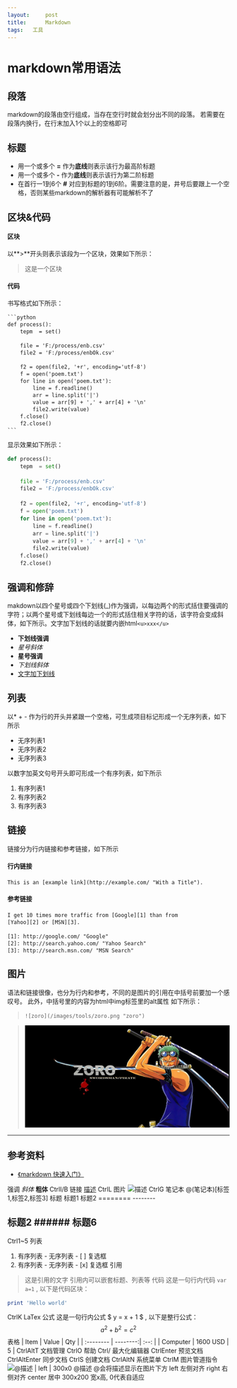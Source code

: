```yaml
---
layout:     post
title:      Markdown
tags:   工具
---
```

markdown常用语法
===

## 段落
markdown的段落由空行组成，当存在空行时就会划分出不同的段落。
若需要在段落内换行，在行末加入1个以上的空格即可

## 标题
- 用一个或多个 **=** 作为**底线**则表示该行为最高阶标题
- 用一个或多个 **-** 作为**底线**则表示该行为第二阶标题
- 在首行一1到6个 **#** 对应到标题的1到6阶。需要注意的是，井号后要跟上一个空格，否则某些markdown的解析器有可能解析不了

## 区块&代码
#### 区块
以**>**开头则表示该段为一个区块，效果如下所示：
>这是一个区块

#### 代码
书写格式如下所示：

	```python
	def process():
	    tepm  = set()

	    file = 'F:/process/enb.csv'
	    file2 = 'F:/process/enbOk.csv'

	    f2 = open(file2, '+r', encoding='utf-8')
	    f = open('poem.txt')
	    for line in open('poem.txt'):
	        line = f.readline()
	        arr = line.split('|')
	        value = arr[9] + ',' + arr[4] + '\n'
	        file2.write(value)
	    f.close()
	    f2.close()
	```

显示效果如下所示：
``` python
def process():
    tepm  = set()

    file = 'F:/process/enb.csv'
    file2 = 'F:/process/enbOk.csv'

    f2 = open(file2, '+r', encoding='utf-8')
    f = open('poem.txt')
    for line in open('poem.txt'):
        line = f.readline()
        arr = line.split('|')
        value = arr[9] + ',' + arr[4] + '\n'
        file2.write(value)
    f.close()
    f2.close()
```



## 强调和修辞
makdown以四个星号或四个下划线(_)作为强调，以每边两个的形式括住要强调的字符；以两个星号或下划线每边一个的形式括住相关字符的话，该字符会变成斜体，如下所示。文字加下划线的话就要内嵌html```<u>xxx</u>```

- __下划线强调__
- *星号斜体*
- **星号强调**
- _下划线斜体_
- <u>文字加下划线</u>

## 列表
以* + - 作为行的开头并紧跟一个空格，可生成项目标记形成一个无序列表，如下所示

- 无序列表1
- 无序列表2
- 无序列表3

以数字加英文句号开头即可形成一个有序列表，如下所示

1. 有序列表1
2. 有序列表2
3. 有序列表3

## 链接
链接分为行内链接和参考链接，如下所示

#### 行内链接
	This is an [example link](http://example.com/ "With a Title").

#### 参考链接
	I get 10 times more traffic from [Google][1] than from
	[Yahoo][2] or [MSN][3].

	[1]: http://google.com/ "Google"
	[2]: http://search.yahoo.com/ "Yahoo Search"
	[3]: http://search.msn.com/ "MSN Search"


## 图片
语法和链接很像，也分为行内和参考，不同的是图片的引用在中括号前要加一个感叹号。
此外，中括号里的内容为html中img标签里的alt属性
如下所示：
>```![zoro](/images/tools/zoro.png "zoro")```

>![zoro](/images/tools/zoro.png "zoro")



-----
## 参考资料
- [《markdown 快速入门》](http://www.ezlippi.com/blog/2014/07/markdown-basics.html)


强调
*斜体*	**粗体**
CtrlI/B
链接
[描述](http://example.com)
CtrlL
图片
![描述](example.jpg)
CtrlG
笔记本
@(笔记本)[标签1,标签2,标签3]
标题
标题1		标题2
========	--------

## 标题2		###### 标题6
Ctrl1~5
列表
1. 有序列表	- 无序列表      - [ ] 复选框
2. 有序列表	- 无序列表      - [x] 复选框
引用
> 这是引用的文字
> 引用内可以嵌套标题、列表等
代码
这是一句行内代码 `var a=1` , 以下是代码区块：
```ruby
print 'Hello world'
```
CtrlK
LaTex 公式
这是一句行内公式 $ y = x + 1 $ , 以下是整行公式：
$$ a^2 + b^2 = c^2 $$
表格
| Item      |    Value | Qty  |
| :-------- | --------:| :--: |
| Computer  | 1600 USD |  5   |
CtrlAltT
文档管理	CtrlO
帮助	Ctrl/
最大化编辑器	CtrlEnter
预览文档	CtrlAltEnter
同步文档	CtrlS
创建文档	CtrlAltN
系统菜单	CtrlM
图片管道指令
![@描述 | left | 300x0](a.jpg)
@描述	@会将描述显示在图片下方
left	左侧对齐
right	右侧对齐
center	居中
300x200	宽x高, 0代表自适应
